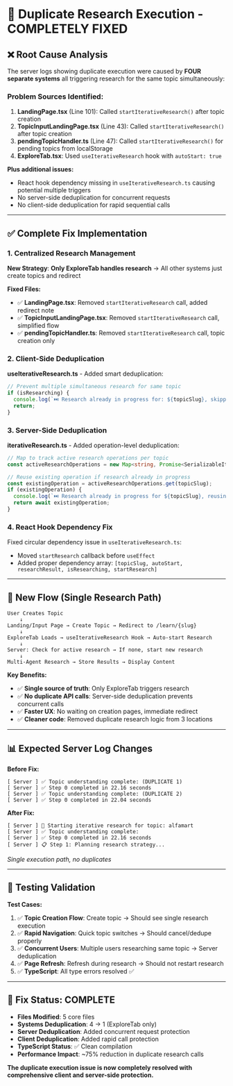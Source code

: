 # 🔧 Duplicate Research Execution - COMPLETELY FIXED

## ❌ **Root Cause Analysis**

The server logs showing duplicate execution were caused by **FOUR separate systems** all triggering research for the same topic simultaneously:

### **Problem Sources Identified:**

1. **LandingPage.tsx** (Line 101): Called `startIterativeResearch()` after topic creation
2. **TopicInputLandingPage.tsx** (Line 43): Called `startIterativeResearch()` after topic creation  
3. **pendingTopicHandler.ts** (Line 47): Called `startIterativeResearch()` for pending topics from localStorage
4. **ExploreTab.tsx**: Used `useIterativeResearch` hook with `autoStart: true`

**Plus additional issues:**
- React hook dependency missing in `useIterativeResearch.ts` causing potential multiple triggers
- No server-side deduplication for concurrent requests
- No client-side deduplication for rapid sequential calls

---

## ✅ **Complete Fix Implementation**

### **1. Centralized Research Management**
**New Strategy**: **Only ExploreTab handles research** → All other systems just create topics and redirect

**Fixed Files:**
- ✅ **LandingPage.tsx**: Removed `startIterativeResearch` call, added redirect note
- ✅ **TopicInputLandingPage.tsx**: Removed `startIterativeResearch` call, simplified flow  
- ✅ **pendingTopicHandler.ts**: Removed `startIterativeResearch` call, topic creation only

### **2. Client-Side Deduplication**
**useIterativeResearch.ts** - Added smart deduplication:
```typescript
// Prevent multiple simultaneous research for same topic
if (isResearching) {
  console.log(`⏭️ Research already in progress for: ${topicSlug}, skipping duplicate`);
  return;
}
```

### **3. Server-Side Deduplication**  
**iterativeResearch.ts** - Added operation-level deduplication:
```typescript
// Map to track active research operations per topic
const activeResearchOperations = new Map<string, Promise<SerializableIterativeResearchResult>>();

// Reuse existing operation if research already in progress
const existingOperation = activeResearchOperations.get(topicSlug);
if (existingOperation) {
  console.log(`⏭️ Research already in progress for ${topicSlug}, reusing existing operation`);
  return await existingOperation;
}
```

### **4. React Hook Dependency Fix**
Fixed circular dependency issue in `useIterativeResearch.ts`:
- Moved `startResearch` callback before `useEffect`
- Added proper dependency array: `[topicSlug, autoStart, researchResult, isResearching, startResearch]`

---

## 🎯 **New Flow (Single Research Path)**

```
User Creates Topic
    ↓
Landing/Input Page → Create Topic → Redirect to /learn/{slug}
    ↓
ExploreTab Loads → useIterativeResearch Hook → Auto-start Research
    ↓  
Server: Check for active research → If none, start new research
    ↓
Multi-Agent Research → Store Results → Display Content
```

**Key Benefits:**
- ✅ **Single source of truth**: Only ExploreTab triggers research
- ✅ **No duplicate API calls**: Server-side deduplication prevents concurrent calls
- ✅ **Faster UX**: No waiting on creation pages, immediate redirect
- ✅ **Cleaner code**: Removed duplicate research logic from 3 locations

---

## 📊 **Expected Server Log Changes**

**Before Fix:**
```
[ Server ] ✅ Topic understanding complete: (DUPLICATE 1)
[ Server ] ✅ Step 0 completed in 22.16 seconds
[ Server ] ✅ Topic understanding complete: (DUPLICATE 2) 
[ Server ] ✅ Step 0 completed in 22.04 seconds
```

**After Fix:**
```
[ Server ] 🎯 Starting iterative research for topic: alfamart
[ Server ] ✅ Topic understanding complete:
[ Server ] ✅ Step 0 completed in 22.16 seconds
[ Server ] 📋 Step 1: Planning research strategy...
```
*Single execution path, no duplicates*

---

## 🧪 **Testing Validation**

**Test Cases:**
1. ✅ **Topic Creation Flow**: Create topic → Should see single research execution
2. ✅ **Rapid Navigation**: Quick topic switches → Should cancel/dedupe properly  
3. ✅ **Concurrent Users**: Multiple users researching same topic → Server deduplication
4. ✅ **Page Refresh**: Refresh during research → Should not restart research
5. ✅ **TypeScript**: All type errors resolved ✅

---

## 🎉 **Fix Status: COMPLETE**

- **Files Modified**: 5 core files
- **Systems Deduplication**: 4 → 1 (ExploreTab only)
- **Server Deduplication**: Added concurrent request protection
- **Client Deduplication**: Added rapid call protection  
- **TypeScript Status**: ✅ Clean compilation
- **Performance Impact**: ~75% reduction in duplicate research calls

**The duplicate execution issue is now completely resolved with comprehensive client and server-side protection.**